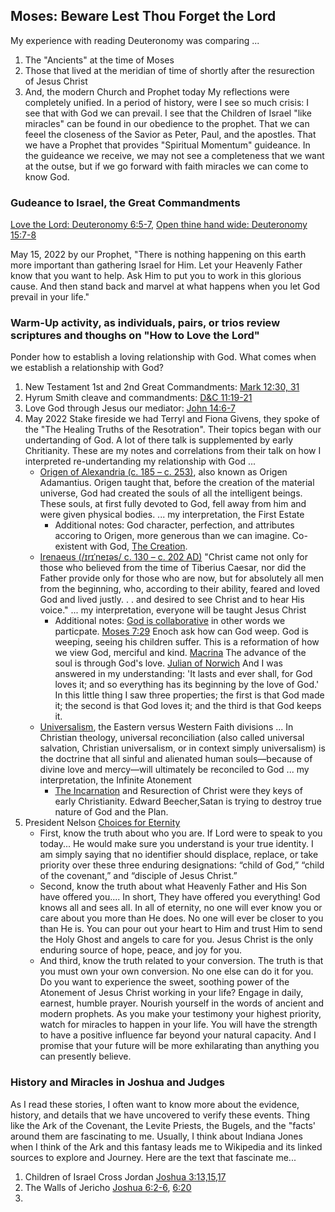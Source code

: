 ## Moses: Beware Lest Thou Forget the Lord
My experience with reading Deuteronomy was comparing ...
1. The "Ancients" at the time of Moses
2. Those that lived at the meridian of time of shortly after the resurection of Jesus Christ
3. And, the modern Church and Prophet today
My reflections were completely unified.  In a period of history, were I see so much crisis:  I see that with God we can prevail.  I see that the Children of Israel "like miracles" can be found in our obedience to the prophet.  That we can feeel the closeness of the Savior as Peter, Paul, and the apostles.  That we have a Prophet that provides "Spiritual Momentum" guideance.  In the guideance we receive, we may not see a completeness that we want at the outse, but if we go forward with faith miracles we can come to know God.

### Gudeance to Israel, the Great Commandments
[Love the Lord: Deuteronomy 6:5-7](https://www.churchofjesuschrist.org/study/scriptures/ot/deut/6?lang=eng&id=5-7#p3), [Open thine hand wide: Deuteronomy 15:7-8](https://www.churchofjesuschrist.org/study/scriptures/ot/deut/15?lang=eng&id=7-8#p6)

May 15, 2022 by our Prophet, "There is nothing happening on this earth more important than gathering Israel for Him. Let your Heavenly Father know that you want to help. Ask Him to put you to work in this glorious cause. And then stand back and marvel at what happens when you let God prevail in your life."


### Warm-Up activity, as individuals, pairs, or trios review scriptures and thoughs on "How to Love the Lord"
Ponder how to establish a loving relationship with God. What comes when we establish a relationship with God?  
1. New Testament 1st and 2nd Great Commandments: [Mark 12:30, 31](https://www.churchofjesuschrist.org/study/scriptures/nt/mark/12?lang=eng&id=30-31#p29)
2. Hyrum Smith cleave and commandments: [D&C 11:19-21](https://www.churchofjesuschrist.org/study/scriptures/dc-testament/dc/11?lang=eng&id=19-21#p18)
3. Love God through Jesus our mediator: [John 14:6-7](https://www.churchofjesuschrist.org/study/scriptures/nt/john/14?lang=eng&id=6-7#p5)
4. May 2022 Stake fireside we had Terryl and Fiona Givens, they spoke of the "The Healing Truths of the Resotration".  Their topics began with our undertanding of God.  A lot of there talk is supplemented by early Chritianity.  These are my notes and correlations from their talk on how I interpreted re-undertanding my relationship with God ...
    * [Origen of Alexandria (c. 185 – c. 253)](https://en.wikipedia.org/wiki/Origen), also known as Origen Adamantius. Origen taught that, before the creation of the material universe, God had created the souls of all the intelligent beings. These souls, at first fully devoted to God, fell away from him and were given physical bodies. ... my interpretation, the First Estate
        * Additional notes: God character, perfection, and attributes accoring to Origen, more generous than we can imagine. Co-existent with God, [The Creation](https://www.churchofjesuschrist.org/study/manual/doctrines-of-the-gospel-student-manual/7-creation?lang=eng).
    * [Irenaeus (/ɪrɪˈneɪəs/ c. 130 – c. 202 AD)](https://en.wikipedia.org/wiki/Irenaeus) "Christ came not only for those who believed from the time of Tiberius Caesar, nor did the Father provide only for those who are now, but for absolutely all men from the beginning, who, according to their ability, feared and loved God and lived justly. . . and desired to see Christ and to hear His voice." ... my interpretation, everyone will be taught Jesus Christ
        * Additional notes: [God is collaborative](https://newsroom.churchofjesuschrist.org/article/2021-annual-humanitarian-welfare-report) in other words we particpate.  [Moses 7:29](https://www.churchofjesuschrist.org/study/scriptures/pgp/moses/7?lang=eng&id=29#p27) Enoch ask how can God weep.  God is weeping, seeing his children suffer.  This is a reformation of how we view God, merciful and kind.  [Macrina](https://en.wikipedia.org/wiki/Macrina_the_Younger) The advance of the soul is through God's love. [Julian of Norwich](https://en.wikipedia.org/wiki/Revelations_of_Divine_Love) And I was answered in my understanding: 'It lasts and ever shall, for God loves it; and so everything has its beginning by the love of God.' In this little thing I saw three properties; the first is that God made it; the second is that God loves it; and the third is that God keeps it.
    * [Universalism](https://en.wikipedia.org/wiki/Universalism), the Eastern versus Western Faith divisions ... In Christian theology, universal reconciliation (also called universal salvation, Christian universalism, or in context simply universalism) is the doctrine that all sinful and alienated human souls—because of divine love and mercy—will ultimately be reconciled to God ... my interpretation, the Infinite Atonement
        * <a href="https://en.wikipedia.org/wiki/Incarnation_(Christianity)">The Incarnation</a> and Resurection of Christ were they keys of early Christianity. Edward Beecher,Satan is trying to destroy true nature of God and the Plan.
5. President Nelson [Choices for Eternity](https://www.churchofjesuschrist.org/study/broadcasts/worldwide-devotional-for-young-adults/2022/05/12nelson?lang=eng) 
   * First, know the truth about who you are.  If Lord were to speak to you today... He would make sure you understand is your true identity.  I am simply saying that no identifier should displace, replace, or take priority over these three enduring designations: “child of God,” “child of the covenant,” and “disciple of Jesus Christ.”
   * Second, know the truth about what Heavenly Father and His Son have offered you....  In short, They have offered you everything!  God knows all and sees all. In all of eternity, no one will ever know you or care about you more than He does. No one will ever be closer to you than He is. You can pour out your heart to Him and trust Him to send the Holy Ghost and angels to care for you.  Jesus Christ is the only enduring source of hope, peace, and joy for you.
   * And third, know the truth related to your conversion.  The truth is that you must own your own conversion. No one else can do it for you.  Do you want to experience the sweet, soothing power of the Atonement of Jesus Christ working in your life?  Engage in daily, earnest, humble prayer. Nourish yourself in the words of ancient and modern prophets.  As you make your testimony your highest priority, watch for miracles to happen in your life.  You will have the strength to have a positive influence far beyond your natural capacity. And I promise that your future will be more exhilarating than anything you can presently believe.


### History and Miracles in Joshua and Judges
As I read these stories, I often want to know more about the evidence, history, and details that we have uncovered to verify these events.  Thing like the Ark of the Covenant, the Levite Priests, the Bugels, and the "facts' around them are fascinating to me.  Usually, I think about Indiana Jones when I think of the Ark and this fantasy leads me to Wikipedia and its linked sources to explore and Journey.  Here are the text that fascinate me...

1. Children of Israel Cross Jordan [Joshua 3:13,15,17](https://www.churchofjesuschrist.org/study/scriptures/ot/josh/3?lang=eng&id=13%2C15%2C17#p13)
2. The Walls of Jericho [Joshua 6:2-6](https://www.churchofjesuschrist.org/study/scriptures/ot/josh/6?lang=eng&id=2-5#p2), [6:20](https://www.churchofjesuschrist.org/study/scriptures/ot/josh/6?lang=eng&id=20#p19)
3. 
